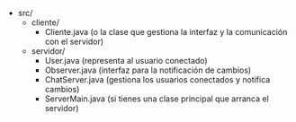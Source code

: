 - src/
    - cliente/
        - Cliente.java  (o la clase que gestiona la interfaz y la comunicación con el servidor)
    - servidor/
        - User.java     (representa al usuario conectado)
        - Observer.java (interfaz para la notificación de cambios)
        - ChatServer.java (gestiona los usuarios conectados y notifica cambios)
        - ServerMain.java (si tienes una clase principal que arranca el servidor)
